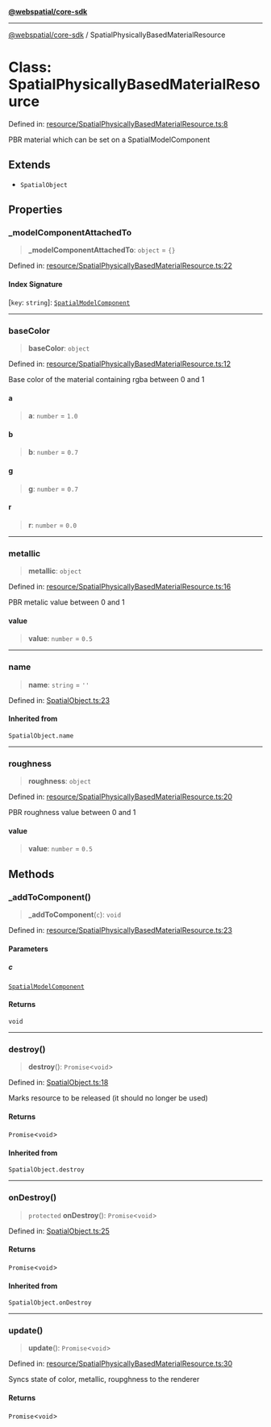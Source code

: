 [**@webspatial/core-sdk**](../README.md)

***

[@webspatial/core-sdk](../globals.md) / SpatialPhysicallyBasedMaterialResource

# Class: SpatialPhysicallyBasedMaterialResource

Defined in: [resource/SpatialPhysicallyBasedMaterialResource.ts:8](https://github.com/webspatial/webspatial-sdk/blob/4b99b8c118df67a102dd2d333c40fa2b5e426143/core/src/core/resource/SpatialPhysicallyBasedMaterialResource.ts#L8)

PBR material which can be set on a SpatialModelComponent

## Extends

- `SpatialObject`

## Properties

### \_modelComponentAttachedTo

> **\_modelComponentAttachedTo**: `object` = `{}`

Defined in: [resource/SpatialPhysicallyBasedMaterialResource.ts:22](https://github.com/webspatial/webspatial-sdk/blob/4b99b8c118df67a102dd2d333c40fa2b5e426143/core/src/core/resource/SpatialPhysicallyBasedMaterialResource.ts#L22)

#### Index Signature

\[`key`: `string`\]: [`SpatialModelComponent`](SpatialModelComponent.md)

***

### baseColor

> **baseColor**: `object`

Defined in: [resource/SpatialPhysicallyBasedMaterialResource.ts:12](https://github.com/webspatial/webspatial-sdk/blob/4b99b8c118df67a102dd2d333c40fa2b5e426143/core/src/core/resource/SpatialPhysicallyBasedMaterialResource.ts#L12)

Base color of the material containing rgba between 0 and 1

#### a

> **a**: `number` = `1.0`

#### b

> **b**: `number` = `0.7`

#### g

> **g**: `number` = `0.7`

#### r

> **r**: `number` = `0.0`

***

### metallic

> **metallic**: `object`

Defined in: [resource/SpatialPhysicallyBasedMaterialResource.ts:16](https://github.com/webspatial/webspatial-sdk/blob/4b99b8c118df67a102dd2d333c40fa2b5e426143/core/src/core/resource/SpatialPhysicallyBasedMaterialResource.ts#L16)

PBR metalic value between 0 and 1

#### value

> **value**: `number` = `0.5`

***

### name

> **name**: `string` = `''`

Defined in: [SpatialObject.ts:23](https://github.com/webspatial/webspatial-sdk/blob/4b99b8c118df67a102dd2d333c40fa2b5e426143/core/src/core/SpatialObject.ts#L23)

#### Inherited from

`SpatialObject.name`

***

### roughness

> **roughness**: `object`

Defined in: [resource/SpatialPhysicallyBasedMaterialResource.ts:20](https://github.com/webspatial/webspatial-sdk/blob/4b99b8c118df67a102dd2d333c40fa2b5e426143/core/src/core/resource/SpatialPhysicallyBasedMaterialResource.ts#L20)

PBR roughness value between 0 and 1

#### value

> **value**: `number` = `0.5`

## Methods

### \_addToComponent()

> **\_addToComponent**(`c`): `void`

Defined in: [resource/SpatialPhysicallyBasedMaterialResource.ts:23](https://github.com/webspatial/webspatial-sdk/blob/4b99b8c118df67a102dd2d333c40fa2b5e426143/core/src/core/resource/SpatialPhysicallyBasedMaterialResource.ts#L23)

#### Parameters

##### c

[`SpatialModelComponent`](SpatialModelComponent.md)

#### Returns

`void`

***

### destroy()

> **destroy**(): `Promise`\<`void`\>

Defined in: [SpatialObject.ts:18](https://github.com/webspatial/webspatial-sdk/blob/4b99b8c118df67a102dd2d333c40fa2b5e426143/core/src/core/SpatialObject.ts#L18)

Marks resource to be released (it should no longer be used)

#### Returns

`Promise`\<`void`\>

#### Inherited from

`SpatialObject.destroy`

***

### onDestroy()

> `protected` **onDestroy**(): `Promise`\<`void`\>

Defined in: [SpatialObject.ts:25](https://github.com/webspatial/webspatial-sdk/blob/4b99b8c118df67a102dd2d333c40fa2b5e426143/core/src/core/SpatialObject.ts#L25)

#### Returns

`Promise`\<`void`\>

#### Inherited from

`SpatialObject.onDestroy`

***

### update()

> **update**(): `Promise`\<`void`\>

Defined in: [resource/SpatialPhysicallyBasedMaterialResource.ts:30](https://github.com/webspatial/webspatial-sdk/blob/4b99b8c118df67a102dd2d333c40fa2b5e426143/core/src/core/resource/SpatialPhysicallyBasedMaterialResource.ts#L30)

Syncs state of color, metallic, roupghness to the renderer

#### Returns

`Promise`\<`void`\>
